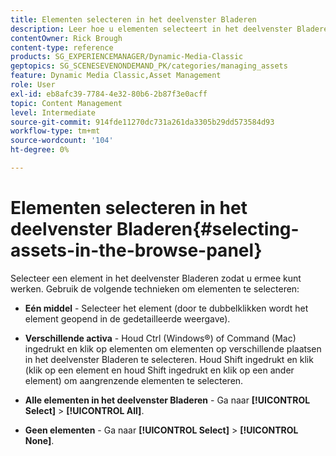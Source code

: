 ```yaml
---
title: Elementen selecteren in het deelvenster Bladeren
description: Leer hoe u elementen selecteert in het deelvenster Bladeren van Adobe Dynamic Media Classic.
contentOwner: Rick Brough
content-type: reference
products: SG_EXPERIENCEMANAGER/Dynamic-Media-Classic
geptopics: SG_SCENESEVENONDEMAND_PK/categories/managing_assets
feature: Dynamic Media Classic,Asset Management
role: User
exl-id: eb8afc39-7784-4e32-80b6-2b87f3e0acff
topic: Content Management
level: Intermediate
source-git-commit: 914fde11270dc731a261da3305b29dd573584d93
workflow-type: tm+mt
source-wordcount: '104'
ht-degree: 0%

---
```


# Elementen selecteren in het deelvenster Bladeren{#selecting-assets-in-the-browse-panel}

Selecteer een element in het deelvenster Bladeren zodat u ermee kunt werken. Gebruik de volgende technieken om elementen te selecteren:

* **Eén middel** - Selecteer het element (door te dubbelklikken wordt het element geopend in de gedetailleerde weergave).

* **Verschillende activa** - Houd Ctrl (Windows®) of Command (Mac) ingedrukt en klik op elementen om elementen op verschillende plaatsen in het deelvenster Bladeren te selecteren. Houd Shift ingedrukt en klik (klik op een element en houd Shift ingedrukt en klik op een ander element) om aangrenzende elementen te selecteren.

* **Alle elementen in het deelvenster Bladeren** - Ga naar **[!UICONTROL Select]** > **[!UICONTROL All]**.

* **Geen elementen** - Ga naar **[!UICONTROL Select]** > **[!UICONTROL None]**.
